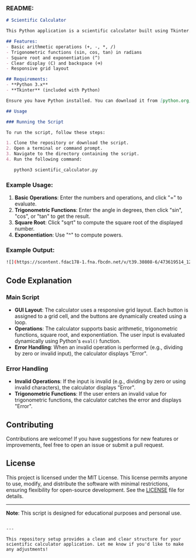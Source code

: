 

### README:

```markdown
# Scientific Calculator

This Python application is a scientific calculator built using Tkinter. It supports various mathematical operations, including basic arithmetic (addition, subtraction, multiplication, division), trigonometric functions (sin, cos, tan), square root, exponentiation, and more.

## Features:
- Basic arithmetic operations (+, -, *, /)
- Trigonometric functions (sin, cos, tan) in radians
- Square root and exponentiation (^)
- Clear display (C) and backspace (⌫)
- Responsive grid layout

## Requirements:
- **Python 3.x**
- **Tkinter** (included with Python)

Ensure you have Python installed. You can download it from [python.org](https://www.python.org/).

## Usage

### Running the Script

To run the script, follow these steps:

1. Clone the repository or download the script.
2. Open a terminal or command prompt.
3. Navigate to the directory containing the script.
4. Run the following command:

   python3 scientific_calculator.py
   ```

### Example Usage:
1. **Basic Operations**: Enter the numbers and operations, and click "=" to evaluate.
2. **Trigonometric Functions**: Enter the angle in degrees, then click "sin", "cos", or "tan" to get the result.
3. **Square Root**: Click "sqrt" to compute the square root of the displayed number.
4. **Exponentiation**: Use "^" to compute powers.

### Example Output:
```bash
![](https://scontent.fdac178-1.fna.fbcdn.net/v/t39.30808-6/473619514_122136009782552158_767090033486993121_n.jpg?_nc_cat=110&ccb=1-7&_nc_sid=127cfc&_nc_ohc=RvnAq2LPOw8Q7kNvgFVbaBm&_nc_zt=23&_nc_ht=scontent.fdac178-1.fna&_nc_gid=A1NwyIiWNUqIBYMkRU-IXxA&oh=00_AYDmNRuS5V46awJaT1rfpNS_W83FFhHuSmvDQ93TM3XXeg&oe=678EA0E4)
```

## Code Explanation

### Main Script

- **GUI Layout**: The calculator uses a responsive grid layout. Each button is assigned to a grid cell, and the buttons are dynamically created using a loop.
- **Operations**: The calculator supports basic arithmetic, trigonometric functions, square root, and exponentiation. The user input is evaluated dynamically using Python's `eval()` function.
- **Error Handling**: When an invalid operation is performed (e.g., dividing by zero or invalid input), the calculator displays "Error".

### Error Handling
- **Invalid Operations**: If the input is invalid (e.g., dividing by zero or using invalid characters), the calculator displays "Error".
- **Trigonometric Functions**: If the user enters an invalid value for trigonometric functions, the calculator catches the error and displays "Error".

## Contributing

Contributions are welcome! If you have suggestions for new features or improvements, feel free to open an issue or submit a pull request.

## License

This project is licensed under the MIT License. This license permits anyone to use, modify, and distribute the software with minimal restrictions, ensuring flexibility for open-source development. See the [LICENSE](LICENSE) file for details.

---

**Note**: This script is designed for educational purposes and personal use.
```

---

This repository setup provides a clean and clear structure for your scientific calculator application. Let me know if you'd like to make any adjustments!
